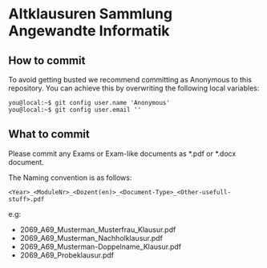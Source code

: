# Altklausuren Sammlung Angewandte Informatik

## How to commit

To avoid getting busted we recommend committing as Anonymous to this repository. You can achieve this by overwriting the following local variables:

```console
you@local:~$ git config user.name 'Anonymous'
you@local:~$ git config user.email ''
```

## What to commit

Please commit any Exams or Exam-like documents as *.pdf or *.docx document.

The Naming convention is as follows:
```
<Year>_<ModuleNr>_<Dozent(en)>_<Document-Type>_<Other-usefull-stuff>.pdf
```

e.g:
* 2069_A69_Musterman_Musterfrau_Klausur.pdf
* 2069_A69_Musterman_Nachholklausur.pdf
* 2069_A69_Musterman-Doppelname_Klausur.pdf
* 2069_A69_Probeklausur.pdf
